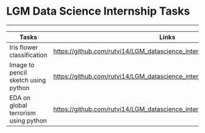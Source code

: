 # LGM Data Science Internship Tasks

---

| Tasks        | Links           | 
| ------------- |:-------------:|
| Iris flower classification      | https://github.com/rutvi14/LGM_datascience_internship_tasks/tree/main/Task1 |
| Image to pencil sketch using python     | https://github.com/rutvi14/LGM_datascience_internship_tasks/tree/main/Task2     |  
| EDA on global terrorism using python | https://github.com/rutvi14/LGM_datascience_internship_tasks/tree/main/Task3      | 

